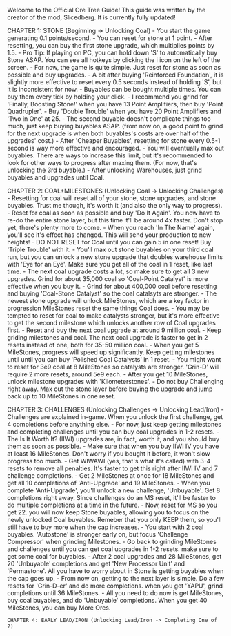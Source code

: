 Welcome to the Official Ore Tree Guide!
This guide was written by the creator of the mod, Slicedberg. It is currently fully updated!

CHAPTER 1: STONE (Beginning -> Unlocking Coal)
    - You start the game generating 0.1 points/second.
    - You can reset for stone at 1 point.
    - After resetting, you can buy the first stone upgrade, which multiplies points by 1.5.
    - Pro Tip: If playing on PC, you can hold down 'S' to automatically buy Stone ASAP. You can see all hotkeys by clicking the i icon on the left of the screen.
    - For now, the game is quite simple. Just reset for stone as soon as possible and buy upgrades.
    - A bit after buying 'Reinforced Foundation', it is slightly more effective to reset every 0.5 seconds instead of holding 'S', but it is inconsistent for now.
    - Buyables can be bought multiple times. You can buy them every tick by holding your click.
    - I recommend you grind for 'Finally, Boosting Stone!' when you have 13 Point Amplifiers, then buy 'Point Quadrupler'.
    - Buy 'Double Trouble' when you have 20 Point Amplifiers and 'Two in One' at 25.
    - The second buyable doesn't complicate things too much, just keep buying buyables ASAP. (from now on, a good point to grind for the next upgrade is when both buyables's costs are over half of the upgrades' cost.)
    - After 'Cheaper Buyables', resetting for stone every 0.5-1 second is way more effective and encouraged.
    - You will eventually max out buyables. There are ways to increase this limit, but it's recommended to look for other ways to progress after maxing them. (For now, that's unlocking the 3rd buyable.)
    - After unlocking Warehouses, just grind buyables and upgrades until Coal.

CHAPTER 2: COAL+MILESTONES (Unlocking Coal -> Unlocking Challenges)
    - Resetting for coal will reset all of your stone, stone upgrades, and stone buyables. Trust me though, it's worth it (and also the only way to progress).
    - Reset for coal as soon as possible and buy 'Do It Again'. You now have to re-do the entire stone layer, but this time it'll be around 4x faster. Don't stop yet, there's plenty more to come.
    - When you reach 'In The Name' again, you'll see it's effect has changed. This will send your production to new heights!
    - DO NOT RESET for Coal until you can gain 5 in one reset! Buy 'Triple Trouble' with it.
    - You'll max out stone buyables on your third coal run, but you can unlock a new stone upgrade that doubles warehouse limits with 'Eye for an Eye'. Make sure you get all of the coal in 1 reset, like last time.
    - The next coal upgrade costs a lot, so make sure to get all 3 new upgrades. Grind for about 35,000 coal so 'Coal-Point Catalyst' is more effective when you buy it.
    - Grind for about 400,000 coal before resetting and buying 'Coal-Stone Catalyst' so the coal catalsyts are stronger.
    - The newest stone upgrade will unlock MileStones, which are a key factor in progression MileStones reset the same things Coal does.
    - You may be tempted to reset for coal to make catalysts stronger, but it's more effective to get the second milestone which unlocks another row of Coal upgrades first.
    - Reset and buy the next coal upgrade at around 9 million coal.
    - Keep griding milestones and coal. The next coal upgrade is faster to get in 2 resets instead of one, both for 35-50 million coal. 
    - When you get 5 MileStones, progress will speed up significantly. Keep getting milestones until until you can buy 'Polished Coal Catalysts' in 1 reset.
    - You might want to reset for 3e9 coal at 8 MileStones so catalysts are stronger. 'Grin-D' will require 2 more resets, around 5e9 each.
    - After you get 10 MileStones, unlock milestone upgrades with 'Kilometerstones'.
    - Do not buy Challenging right away. Max out the stone layer before buying the upgrade and jump back up to 10 MileStones in one reset.

CHAPTER 3: CHALLENGES (Unlocking Challenges -> Unlocking Lead/Iron)
    - Challenges are explained in-game. When you unlock the first challenge, get 4 completions before anything else.
    - For now, just keep getting milestones and completing challenges until you can buy coal upgrades in 1-2 resets.
    - The Is It Worth It? (IIWI) upgrades are, in fact, worth it, and you should buy them as soon as possible.
    - Make sure that when you buy IIWI IV you have at least 16 MileStones. Don't worry if you bought it before, it won't slow progress too much.
    - Get WIWAWI (yes, that's what it's called) with 3-4 resets to remove all penalties. It's faster to get this right after IIWI IV and 7 challenge completions.
    - Get 2 MileStones at once for 18 MileStones and get all 10 completions of 'Anti-Upgrade' and 19 MileStones.
    - When you complete 'Anti-Upgrade', you'll unlock a new challenge, 'Unbuyable'. Get 8 completions right away. Since challenges do an MS reset, it'll be faster to do multiple completions at a time in the future.
    - Now, reset for MS so you get 22. you will now keep Stone buyables, allowing you to focus on the newly unlocked Coal buyables. Remeber that you only KEEP them, so you'll still have to buy more when the cap increases.
    - You start with 2 coal buyables. 'Autostone' is stronger early on, but focus 'Challenge Compressor' when grinding Milestones.
    - Go back to grinding MileStones and challenges until you can get coal upgrades in 1-2 resets. make sure to get some coal for buyables.
    - After 2 coal upgrades and 28 MileStones, get 20 'Unbuyable' completions and get 'New Processor Unit' and 'Permastone'. All you have to worry about in Stone is getting buyables when the cap goes up.
    - From now on, getting to the next layer is simple. Do a few resets for 'Grin-D-er' and do more completions. when you get 'YAPU', grind completions until 36 MileStones.
    - All you need to do now is get MileStones, buy coal buyables, and do 'Unbuyable' completions. When you get 40 MileStones, you can buy More Ores.

    CHAPTER 4: EARLY LEAD/IRON (Unlocking Lead/Iron -> Completing One of 2)